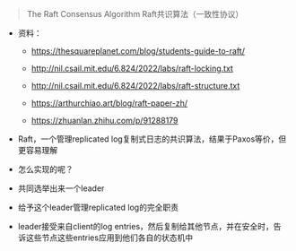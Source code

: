 >The Raft Consensus Algorithm Raft共识算法（一致性协议）

+ 资料：
	+ https://thesquareplanet.com/blog/students-guide-to-raft/
	+ http://nil.csail.mit.edu/6.824/2022/labs/raft-locking.txt
	+ http://nil.csail.mit.edu/6.824/2022/labs/raft-structure.txt

	+ https://arthurchiao.art/blog/raft-paper-zh/
	+ https://zhuanlan.zhihu.com/p/91288179

+ Raft，一个管理replicated log复制式日志的共识算法，结果于Paxos等价，但更容易理解




+ 怎么实现的呢？


+ 共同选举出来一个leader
+ 给予这个leader管理replicated log的完全职责
+ leader接受来自client的log entries，然后复制给其他节点，并在安全时，告诉这些节点这些entries应用到他们各自的状态机中